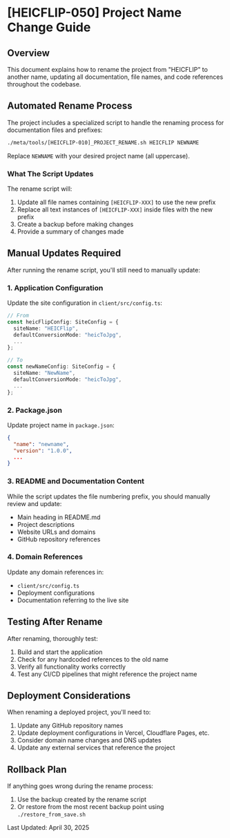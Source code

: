 # [HEICFLIP-050] Project Name Change Guide

## Overview

This document explains how to rename the project from "HEICFLIP" to another name, updating all documentation, file names, and code references throughout the codebase.

## Automated Rename Process

The project includes a specialized script to handle the renaming process for documentation files and prefixes:

```bash
./meta/tools/[HEICFLIP-010]_PROJECT_RENAME.sh HEICFLIP NEWNAME
```

Replace `NEWNAME` with your desired project name (all uppercase).

### What The Script Updates

The rename script will:

1. Update all file names containing `[HEICFLIP-XXX]` to use the new prefix
2. Replace all text instances of `[HEICFLIP-XXX]` inside files with the new prefix
3. Create a backup before making changes
4. Provide a summary of changes made

## Manual Updates Required

After running the rename script, you'll still need to manually update:

### 1. Application Configuration

Update the site configuration in `client/src/config.ts`:

```typescript
// From
const heicFlipConfig: SiteConfig = {
  siteName: "HEICFlip",
  defaultConversionMode: "heicToJpg",
  ...
};

// To 
const newNameConfig: SiteConfig = {
  siteName: "NewName",
  defaultConversionMode: "heicToJpg",
  ...
};
```

### 2. Package.json

Update project name in `package.json`:

```json
{
  "name": "newname",
  "version": "1.0.0",
  ...
}
```

### 3. README and Documentation Content

While the script updates the file numbering prefix, you should manually review and update:

- Main heading in README.md
- Project descriptions
- Website URLs and domains
- GitHub repository references

### 4. Domain References

Update any domain references in:
- `client/src/config.ts`
- Deployment configurations
- Documentation referring to the live site

## Testing After Rename

After renaming, thoroughly test:

1. Build and start the application
2. Check for any hardcoded references to the old name
3. Verify all functionality works correctly
4. Test any CI/CD pipelines that might reference the project name

## Deployment Considerations

When renaming a deployed project, you'll need to:

1. Update any GitHub repository names
2. Update deployment configurations in Vercel, Cloudflare Pages, etc.
3. Consider domain name changes and DNS updates
4. Update any external services that reference the project

## Rollback Plan

If anything goes wrong during the rename process:

1. Use the backup created by the rename script
2. Or restore from the most recent backup point using `./restore_from_save.sh`

Last Updated: April 30, 2025